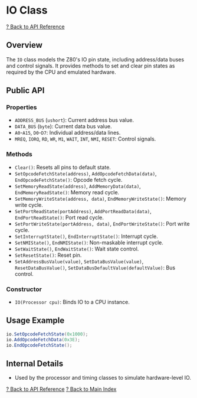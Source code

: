 # IO Class

[? Back to API Reference](README.md)

## Overview

The `IO` class models the Z80's IO pin state, including address/data buses and control signals. It provides methods to set and clear pin states as required by the CPU and emulated hardware.

## Public API

### Properties
- `ADDRESS_BUS` (`ushort`): Current address bus value.
- `DATA_BUS` (`byte`): Current data bus value.
- `A0`-`A15`, `D0`-`D7`: Individual address/data lines.
- `MREQ`, `IORQ`, `RD`, `WR`, `M1`, `WAIT`, `INT`, `NMI`, `RESET`: Control signals.

### Methods
- `Clear()`: Resets all pins to default state.
- `SetOpcodeFetchState(address)`, `AddOpcodeFetchData(data)`, `EndOpcodeFetchState()`: Opcode fetch cycle.
- `SetMemoryReadState(address)`, `AddMemoryData(data)`, `EndMemoryReadState()`: Memory read cycle.
- `SetMemoryWriteState(address, data)`, `EndMemoryWriteState()`: Memory write cycle.
- `SetPortReadState(portAddress)`, `AddPortReadData(data)`, `EndPortReadState()`: Port read cycle.
- `SetPortWriteState(portAddress, data)`, `EndPortWriteState()`: Port write cycle.
- `SetInterruptState()`, `EndInterruptState()`: Interrupt cycle.
- `SetNMIState()`, `EndNMIState()`: Non-maskable interrupt cycle.
- `SetWaitState()`, `EndWaitState()`: Wait state control.
- `SetResetState()`: Reset pin.
- `SetAddressBusValue(value)`, `SetDataBusValue(value)`, `ResetDataBusValue()`, `SetDataBusDefaultValue(defaultValue)`: Bus control.

### Constructor
- `IO(Processor cpu)`: Binds IO to a CPU instance.

## Usage Example

```csharp
io.SetOpcodeFetchState(0x1000);
io.AddOpcodeFetchData(0x3E);
io.EndOpcodeFetchState();
```

## Internal Details
- Used by the processor and timing classes to simulate hardware-level IO.

[? Back to API Reference](README.md)
[? Back to Main Index](../README.md)
